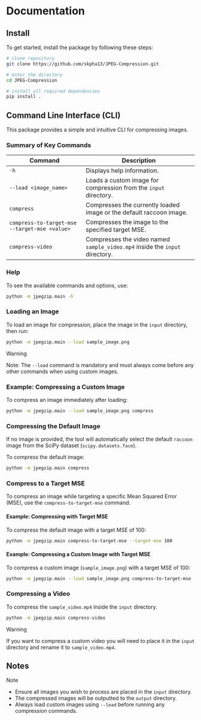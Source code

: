 # Documentation

## Install

To get started, install the package by following these steps:

```bash
# clone repository
git clone https://github.com/skpha13/JPEG-Compression.git

# enter the directory
cd JPEG-Compression

# install all required dependencies
pip install .
```

## Command Line Interface (CLI)

This package provides a simple and intuitive CLI for compressing images.

### Summary of Key Commands

| Command                                       | Description                                                                  |
|-----------------------------------------------|------------------------------------------------------------------------------|
| `-h`                                          | Displays help information.                                                   |
| `--load <image_name>`                         | Loads a custom image for compression from the `input` directory.             |
| `compress`                                    | Compresses the currently loaded image or the default raccoon image.          |
| `compress-to-target-mse --target-mse <value>` | Compresses the image to the specified target MSE.                            |
| `compress-video`                              | Compresses the video named `sample_video.mp4` inside the `input` directory.  |


### Help

To see the available commands and options, use:

```bash
python -m jpegzip.main -h
```

### Loading an Image

To load an image for compression, place the image in the `input` directory, then run:

```bash
python -m jpegzip.main --load sample_image.png
```

> [!WARNING]
> Note: The `--load` command is mandatory and must always come before any other commands when using custom images.

### Example: Compressing a Custom Image

To compress an image immediately after loading:

```bash
python -m jpegzip.main --load sample_image.png compress
```

### Compressing the Default Image

If no image is provided, the tool will automatically select the default `raccoon` image from the SciPy dataset (`scipy.datasets.face`).

To compress the default image:

```bash
python -m jpegzip.main compress
```

### Compress to a Target MSE

To compress an image while targeting a specific Mean Squared Error (MSE), use the `compress-to-target-mse` command.

#### Example: Compressing with Target MSE

To compress the default image with a target MSE of 100:

```bash
python -m jpegzip.main compress-to-target-mse --target-mse 100
```

#### Example: Compressing a Custom Image with Target MSE

To compress a custom image (`sample_image.png`) with a target MSE of 100:

```bash
python -m jpegzip.main --load sample_image.png compress-to-target-mse --target-mse 100
```

### Compressing a Video

To compress the `sample_video.mp4` inside the `input` directory.

```bash
python -m jpegzip.main compress-video
```

> [!WARNING]
> If you want to compress a custom video you will need to place it in the `input` directory
and rename it to `sample_video.mp4`.

## Notes

> [!NOTE]
> - Ensure all images you wish to process are placed in the `input` directory.
> - The compressed images will be outputted to the `output` directory.
> - Always load custom images using `--load` before running any compression commands.
